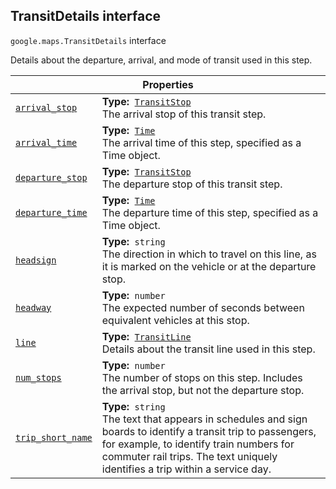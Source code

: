
<devsite-heading text=" TransitDetails interface" for="TransitDetails" level="h2" link="" toc="" back-to-top=""><h2 id="TransitDetails" is-upgraded="">TransitDetails interface</h2></devsite-heading>
<p>
<code translate="no" dir="ltr"><span itemprop="path">google.maps</span>.<span itemprop="name">TransitDetails</span></code>
interface
</p>
<p>Details about the departure, arrival, and mode of transit used in this step.</p>
<div class="devsite-table-wrapper"><table class="properties responsive" summary="interface TransitDetails - Properties">
<thead>
<tr><th colspan="2">Properties</th>
</tr></thead>
<tbody>
<tr id="TransitDetails.arrival_stop">
<td itemprop="property"><code translate="no" dir="ltr"><a class="secret-link" href="#TransitDetails.arrival_stop"><span>arrival_stop</span></a></code></td>
<td><div><strong>Type:</strong>&nbsp; <code translate="no" dir="ltr"><a href="TransitStop.md">TransitStop</a></code></div>
<div class="desc">The arrival stop of this transit step.</div></td>
</tr>
<tr id="TransitDetails.arrival_time">
<td itemprop="property"><code translate="no" dir="ltr"><a class="secret-link" href="#TransitDetails.arrival_time"><span>arrival_time</span></a></code></td>
<td><div><strong>Type:</strong>&nbsp; <code translate="no" dir="ltr"><a href="Time.md">Time</a></code></div>
<div class="desc">The arrival time of this step, specified as a Time object.</div></td>
</tr>
<tr id="TransitDetails.departure_stop">
<td itemprop="property"><code translate="no" dir="ltr"><a class="secret-link" href="#TransitDetails.departure_stop"><span>departure_stop</span></a></code></td>
<td><div><strong>Type:</strong>&nbsp; <code translate="no" dir="ltr"><a href="TransitStop.md">TransitStop</a></code></div>
<div class="desc">The departure stop of this transit step.</div></td>
</tr>
<tr id="TransitDetails.departure_time">
<td itemprop="property"><code translate="no" dir="ltr"><a class="secret-link" href="#TransitDetails.departure_time"><span>departure_time</span></a></code></td>
<td><div><strong>Type:</strong>&nbsp; <code translate="no" dir="ltr"><a href="Time.md">Time</a></code></div>
<div class="desc">The departure time of this step, specified as a Time object.</div></td>
</tr>
<tr id="TransitDetails.headsign">
<td itemprop="property"><code translate="no" dir="ltr"><a class="secret-link" href="#TransitDetails.headsign"><span>headsign</span></a></code></td>
<td><div><strong>Type:</strong>&nbsp; <code translate="no" dir="ltr">string</code></div>
<div class="desc">The direction in which to travel on this line, as it is marked on the vehicle or at the departure stop.</div></td>
</tr>
<tr id="TransitDetails.headway">
<td itemprop="property"><code translate="no" dir="ltr"><a class="secret-link" href="#TransitDetails.headway"><span>headway</span></a></code></td>
<td><div><strong>Type:</strong>&nbsp; <code translate="no" dir="ltr">number</code></div>
<div class="desc">The expected number of seconds between equivalent vehicles at this stop.</div></td>
</tr>
<tr id="TransitDetails.line">
<td itemprop="property"><code translate="no" dir="ltr"><a class="secret-link" href="#TransitDetails.line"><span>line</span></a></code></td>
<td><div><strong>Type:</strong>&nbsp; <code translate="no" dir="ltr"><a href="TransitLine.md">TransitLine</a></code></div>
<div class="desc">Details about the transit line used in this step.</div></td>
</tr>
<tr id="TransitDetails.num_stops">
<td itemprop="property"><code translate="no" dir="ltr"><a class="secret-link" href="#TransitDetails.num_stops"><span>num_stops</span></a></code></td>
<td><div><strong>Type:</strong>&nbsp; <code translate="no" dir="ltr">number</code></div>
<div class="desc">The number of stops on this step. Includes the arrival stop, but not the departure stop.</div></td>
</tr>
<tr id="TransitDetails.trip_short_name">
<td itemprop="property"><code translate="no" dir="ltr"><a class="secret-link" href="#TransitDetails.trip_short_name"><span>trip_short_name</span></a></code></td>
<td><div><strong>Type:</strong>&nbsp; <code translate="no" dir="ltr">string</code></div>
<div class="desc">The text that appears in schedules and sign boards to identify a transit trip to passengers, for example, to identify train numbers for commuter rail trips. The text uniquely identifies a trip within a service day.</div></td>
</tr>
</tbody>
</table></div>
<script src="replace_links.js"></script>
